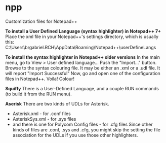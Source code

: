 # npp
Customization files for Notepad++


**To install a User Defined Language (syntax highlighter) in Notepad++ 7+**
Place the xml file in your Notepad++'s settings directory, which is usually this:
C:\Users\brgabriel.RCH\AppData\Roaming\Notepad++\userDefineLangs

**To install the syntax highlighter in Notepad++ older versions**
In the main menu, go to View > User defined language...
Push the "Import..." button.
Browse to the syntax colouring file.  It may be either an .xml or a .udl file.
It will report "Import Successful"
Now, go and open one of the configuration files in Notepad++.
Voila!  Colour!

**Squiffy**
There is a User-Defined Language, and a couple RUN commands (to build it from the RUN menu).

**Aserisk**
There are two kinds of UDLs for Asterisk.
- Asterisk.xml  - for .conf files
- AsteriskSys.xml - for .sys files
- and there is one for Polycom Config files - for .cfg files
Since other kinds of files are .conf, .sys and .cfg, you might skip the setting the file association for the UDLs if you use those other highlighters.  
